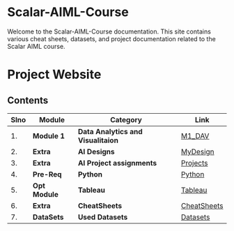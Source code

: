 # Scalar-AIML-Course

Welcome to the Scalar-AIML-Course documentation. This site contains various cheat sheets, datasets, and project documentation related to the Scalar AIML course.

# Project Website


## Contents

| Slno | Module     | Category | Link |
|------|------------|----------|------|
| 1.|**Module 1**   |**Data Analytics and Visualitaion** |[M1_DAV](DAV/dav-readme.md) |
| 2.|**Extra**      |**AI Designs**             | [MyDesign](MyDesign/designs-readme.mdmd) |
| 3.|**Extra**      |**AI Project assignments** | [Projects](Projects/projects-readme.md) |
| 4.|**Pre-Req**    | **Python**                | [Python](Python/python-readme.md) |
| 5.|**Opt Module** |**Tableau**                |[Tableau](Tableau/tableau-readme.md) |
| 6.|**Extra**      |**CheatSheets**            | [CheatSheets](CheatSheets/cheetsheet-readme.md) |
| 7.|**DataSets**   |**Used Datasets**          | [Datasets](datasets/dataset-readme.md) |